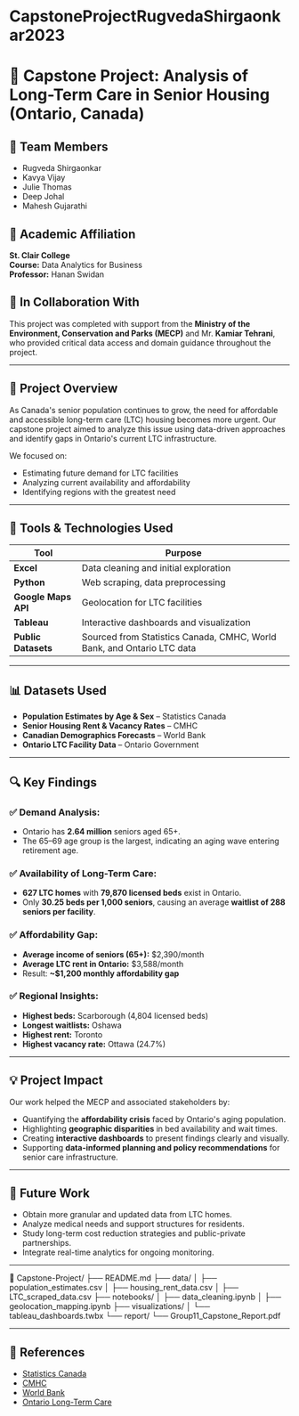 # CapstoneProjectRugvedaShirgaonkar2023

# 🏡 Capstone Project: Analysis of Long-Term Care in Senior Housing (Ontario, Canada)

## 👥 Team Members
- Rugveda Shirgaonkar  
- Kavya Vijay  
- Julie Thomas  
- Deep Johal  
- Mahesh Gujarathi  

## 🏫 Academic Affiliation
**St. Clair College**  
**Course:** Data Analytics for Business  
**Professor:** Hanan Swidan

## 🤝 In Collaboration With
This project was completed with support from the **Ministry of the Environment, Conservation and Parks (MECP)** and Mr. **Kamiar Tehrani**, who provided critical data access and domain guidance throughout the project.

---

## 📌 Project Overview

As Canada's senior population continues to grow, the need for affordable and accessible long-term care (LTC) housing becomes more urgent. Our capstone project aimed to analyze this issue using data-driven approaches and identify gaps in Ontario's current LTC infrastructure.

We focused on:
- Estimating future demand for LTC facilities
- Analyzing current availability and affordability
- Identifying regions with the greatest need

---

## 🧰 Tools & Technologies Used

| Tool             | Purpose                                |
|------------------|-----------------------------------------|
| **Excel**        | Data cleaning and initial exploration   |
| **Python**       | Web scraping, data preprocessing        |
| **Google Maps API** | Geolocation for LTC facilities     |
| **Tableau**      | Interactive dashboards and visualization|
| **Public Datasets** | Sourced from Statistics Canada, CMHC, World Bank, and Ontario LTC data |

---

## 📊 Datasets Used

- **Population Estimates by Age & Sex** – Statistics Canada
- **Senior Housing Rent & Vacancy Rates** – CMHC
- **Canadian Demographics Forecasts** – World Bank
- **Ontario LTC Facility Data** – Ontario Government

---

## 🔍 Key Findings

### ✅ Demand Analysis:
- Ontario has **2.64 million** seniors aged 65+.
- The 65–69 age group is the largest, indicating an aging wave entering retirement age.

### ✅ Availability of Long-Term Care:
- **627 LTC homes** with **79,870 licensed beds** exist in Ontario.
- Only **30.25 beds per 1,000 seniors**, causing an average **waitlist of 288 seniors per facility**.

### ✅ Affordability Gap:
- **Average income of seniors (65+):** $2,390/month  
- **Average LTC rent in Ontario:** $3,588/month  
- Result: **~$1,200 monthly affordability gap**

### ✅ Regional Insights:
- **Highest beds:** Scarborough (4,804 licensed beds)  
- **Longest waitlists:** Oshawa  
- **Highest rent:** Toronto  
- **Highest vacancy rate:** Ottawa (24.7%)

---

## 💡 Project Impact

Our work helped the MECP and associated stakeholders by:
- Quantifying the **affordability crisis** faced by Ontario's aging population.
- Highlighting **geographic disparities** in bed availability and wait times.
- Creating **interactive dashboards** to present findings clearly and visually.
- Supporting **data-informed planning and policy recommendations** for senior care infrastructure.

---

## 🔮 Future Work

- Obtain more granular and updated data from LTC homes.
- Analyze medical needs and support structures for residents.
- Study long-term cost reduction strategies and public-private partnerships.
- Integrate real-time analytics for ongoing monitoring.

---
📁 Capstone-Project/
├── README.md
├── data/
│ ├── population_estimates.csv
│ ├── housing_rent_data.csv
│ ├── LTC_scraped_data.csv
├── notebooks/
│ ├── data_cleaning.ipynb
│ ├── geolocation_mapping.ipynb
├── visualizations/
│ └── tableau_dashboards.twbx
└── report/
└── Group11_Capstone_Report.pdf

---

## 📎 References

- [Statistics Canada](https://www12.statcan.gc.ca)
- [CMHC](https://www.cmhc-schl.gc.ca)
- [World Bank](https://data.worldbank.org/country/canada)
- [Ontario Long-Term Care](https://www.ontario.ca/page/find-long-term-care)
